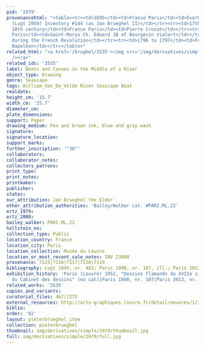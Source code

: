 ```yaml
---
pid: '2979'
provenancehtml: "<table><tr><td>1695</td><td>France Paris</td><td>Everhard Jabach
  (Lugt 2959) Inventory #144 (as Jan Brueghel II)</td></tr><tr><td>17th century to
  18th century</td><td>France Paris</td><td>Pierre Crozat</td></tr><tr><td>18th century</td><td>France
  Paris</td><td>Saint-Morys Ch. Edward JB of Bourgevin Vialart</td></tr><tr><td>1793</td><td></td><td>Seized
  during the French Revolution</td></tr><tr><td>1796 to 1797</td><td>France Paris</td><td>Musée
  Napoléon</td></tr></table>"
related_html: "<a href='/brughel/3535'><img src='/img/derivatives/simple/3535/thumbnail.jpg'
  /></a>"
related_ids: '3535'
label: Boats and Canoes in the Middle of a River
object_type: Drawing
genre: Seascape
tags: William_Van_De_Velde River Seascape Boat
realdate:
height_cm: '15.7'
width_cm: '25.7'
diameter_cm:
plate_dimensions:
support: Paper
drawing_medium: Pen and brown ink, blue and gray wash
signature:
signature_location:
support_marks:
further_inscription: '"36"'
collaborators:
collaborator_notes:
collectors_patrons:
print_type:
print_notes:
printmaker:
publisher:
states:
our_attribution: Jan Brueghel the Elder
other_attribution_authorities: 'Bailey/Walker cat. #PARI.ML.22'
ertz_1979:
ertz_2008:
bailey_walker: PARI.ML.22
hollstein_no:
collection_type: Public
location_country: France
location_city: Paris
location_collection: Musée du Louvre
location_or_most_recent_sale_notes: INV 23088
provenance: 7115|7116|7117|7118|7119
bibliography: Lugt 1949, nr. 483; Paris 1990, nr. 107, ill.; Paris 2013, nr. 42, ill.
exhibition_history: 'Paris (Louvre) 1952, "Dessins flamands du XVIIe siècle: IIe exposition
  du Cabinet des dessins" (no cat)|Paris 1990, nr. 107|Paris 2013, nr. 42'
related_works: '3535'
copies_and_variants:
curatorial_files: 467|7275
external_resources: http://arts-graphiques.louvre.fr/detail/oeuvres/1/107967-Barques-et-canots-au-milieu-dun-fleuve
biblio:
order: '92'
layout: pieterbrueghel_item
collection: pieterbrueghel
thumbnail: img/derivatives/simple/2979/thumbnail.jpg
full: img/derivatives/simple/2979/full.jpg
---
```

